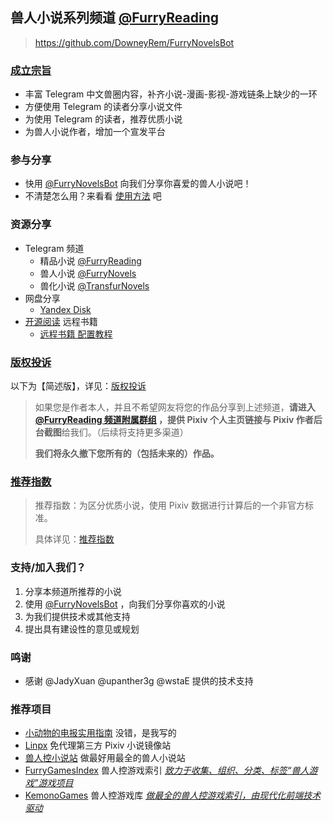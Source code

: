 ## 兽人小说系列频道 [@FurryReading](https://t.me/FurryReading)
> https://github.com/DowneyRem/FurryNovelsBot

### [成立宗旨](./doc/Channel.md)
- 丰富 Telegram 中文兽圈内容，补齐小说-漫画-影视-游戏链条上缺少的一环
- 方便使用 Telegram 的读者分享小说文件
- 为使用 Telegram 的读者，推荐优质小说  
- 为兽人小说作者，增加一个宣发平台


### 参与分享
- 快用 [@FurryNovelsBot](https://t.me/FurryNovelsBot) 向我们分享你喜爱的兽人小说吧！
- 不清楚怎么用？来看看 [使用方法](https://telegra.ph/FurryNovelsReading-04-04-07) 吧


### 资源分享
- Telegram 频道
  - 精品小说 [@FurryReading](https://t.me/FurryReading) 
  - 兽人小说 [@FurryNovels](https://t.me/FurryNovels)
  - 兽化小说 [@TransfurNovels](https://t.me/TransfurNovels)
- 网盘分享
  - [Yandex Disk](https://disk.yandex.com/d/VEM1-GmZbzwzQw)
- [开源阅读](https://github.com/gedoor/legado) 远程书籍
  - [远程书籍 配置教程](./doc/RemoteBooks.md)


### [版权投诉](./DMCA.md)
以下为【简述版】，详见：[版权投诉](DMCA.md)

> 如果您是作者本人，并且不希望网友将您的作品分享到上述频道，**请进入 [@FurryReading 频道附属群组](https://t.me/FurryReading/27) ，提供 Pixiv 个人主页链接与 Pixiv 作者后台截图**给我们。（后续将支持更多渠道）
>
> **我们将永久撤下您所有的（包括未来的）作品。**


### [推荐指数](./doc/Recommend.md)
> 推荐指数：为区分优质小说，使用 Pixiv 数据进行计算后的一个非官方标准。
> 
> 具体详见：[推荐指数](./doc/Recommend.md)


### 支持/加入我们？
1. 分享本频道所推荐的小说 
2. 使用 [@FurryNovelsBot](https://t.me/FurryNovelsBot) ，向我们分享你喜欢的小说
3. 为我们提供技术或其他支持
4. 提出具有建设性的意见或规划


### 鸣谢
- 感谢 @JadyXuan @upanther3g @wstaE 提供的技术支持


### 推荐项目
- [小动物的电报实用指南](https://telegra.ph/TNTwwxs-09-08-06)  没错，是我写的
- [Linpx](https://www.furrynovel.ink/) 免代理第三方 Pixiv 小说镜像站
- [兽人控小说站](https://furrynovel.com) 做最好用最全的兽人小说站
- [FurryGamesIndex](https://furrygames.top/zh-cn/list.html)	 兽人控游戏索引	<u>*致力于收集、组织、分类、标签“兽人游戏”游戏项目*</u>
- [KemonoGames](https://kemono.games/zh-Hans) 	兽人控游戏库	*<u>做最全的兽人控游戏索引，由现代化前端技术驱动</u>*


